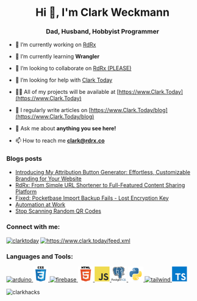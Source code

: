 <h1 align="center">Hi 👋, I'm Clark Weckmann</h1>
<h3 align="center">Dad, Husband, Hobbyist Programmer</h3>

- 🔭 I’m currently working on [RdRx](https://rdrx.co/)

- 🌱 I’m currently learning **Wrangler**

- 👯 I’m looking to collaborate on [RdRx (PLEASE)](https://rdrx.co)

- 🤝 I’m looking for help with [Clark Today](https://www.clark.today)

- 👨‍💻 All of my projects will be available at [https://www.Clark.Today](https://www.Clark.Today)

- 📝 I regularly write articles on [https://www.Clark.Today/blog](https://www.Clark.Today/blog)

- 💬 Ask me about **anything you see here!**

- 📫 How to reach me **clark@rdrx.co**

### Blogs posts
<!-- DEVDOJO:START -->
- [Introducing My Attribution Button Generator: Effortless, Customizable Branding for Your Website](https://www.clark.today/blog/attribution-button/)
- [RdRx: From Simple URL Shortener to Full-Featured Content Sharing Platform](https://www.clark.today/blog/rdrx-followup-post/)
- [Fixed: Pocketbase Import Backup Fails - Lost Encryption Key](https://www.clark.today/blog/pocketbase-lost-encryption-key/)
- [Automation at Work](https://www.clark.today/blog/automation-at-work/)
- [Stop Scanning Random QR Codes](https://www.clark.today/blog/stop-scanning-random-qr-codes/)
<!-- DEVDOJO:END -->

<h3 align="left">Connect with me:</h3>
<p align="left">
<a href="https://codepen.io/clarktoday" target="blank"><img align="center" src="https://raw.githubusercontent.com/rahuldkjain/github-profile-readme-generator/master/src/images/icons/Social/codepen.svg" alt="clarktoday" height="30" width="40" /></a>
<a href="/https://www.clark.today/feed.xml" target="blank"><img align="center" src="https://raw.githubusercontent.com/rahuldkjain/github-profile-readme-generator/master/src/images/icons/Social/rss.svg" alt="https://www.clark.today/feed.xml" height="30" width="40" /></a>
</p>

<h3 align="left">Languages and Tools:</h3>
<p align="left"> <a href="https://www.arduino.cc/" target="_blank" rel="noreferrer"> <img src="https://cdn.worldvectorlogo.com/logos/arduino-1.svg" alt="arduino" width="40" height="40"/> </a> <a href="https://www.w3schools.com/css/" target="_blank" rel="noreferrer"> <img src="https://raw.githubusercontent.com/devicons/devicon/master/icons/css3/css3-original-wordmark.svg" alt="css3" width="40" height="40"/> </a> <a href="https://firebase.google.com/" target="_blank" rel="noreferrer"> <img src="https://www.vectorlogo.zone/logos/firebase/firebase-icon.svg" alt="firebase" width="40" height="40"/> </a> <a href="https://www.w3.org/html/" target="_blank" rel="noreferrer"> <img src="https://raw.githubusercontent.com/devicons/devicon/master/icons/html5/html5-original-wordmark.svg" alt="html5" width="40" height="40"/> </a> <a href="https://developer.mozilla.org/en-US/docs/Web/JavaScript" target="_blank" rel="noreferrer"> <img src="https://raw.githubusercontent.com/devicons/devicon/master/icons/javascript/javascript-original.svg" alt="javascript" width="40" height="40"/> </a> <a href="https://www.postgresql.org" target="_blank" rel="noreferrer"> <img src="https://raw.githubusercontent.com/devicons/devicon/master/icons/postgresql/postgresql-original-wordmark.svg" alt="postgresql" width="40" height="40"/> </a> <a href="https://www.python.org" target="_blank" rel="noreferrer"> <img src="https://raw.githubusercontent.com/devicons/devicon/master/icons/python/python-original.svg" alt="python" width="40" height="40"/> </a> <a href="https://tailwindcss.com/" target="_blank" rel="noreferrer"> <img src="https://www.vectorlogo.zone/logos/tailwindcss/tailwindcss-icon.svg" alt="tailwind" width="40" height="40"/> </a> <a href="https://www.typescriptlang.org/" target="_blank" rel="noreferrer"> <img src="https://raw.githubusercontent.com/devicons/devicon/master/icons/typescript/typescript-original.svg" alt="typescript" width="40" height="40"/> </a> </p>

<p><img align="center" src="https://github-readme-stats.vercel.app/api/top-langs?username=clarkhacks&show_icons=true&locale=en&layout=compact" alt="clarkhacks" /></p>

